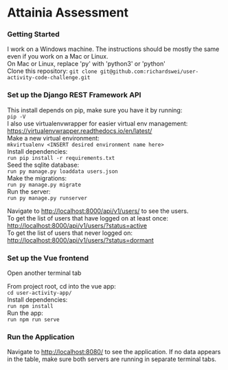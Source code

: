 # Attainia Assessment
### Getting Started
I work on a Windows machine. The instructions should be mostly the same even if you work on a Mac or Linux.  
On Mac or Linux, replace 'py' with 'python3' or 'python'  
Clone this repository: 
```git clone git@github.com:richardswei/user-activity-code-challenge.git```

### Set up the Django REST Framework API
This install depends on pip, make sure you have it by running:  
  ```pip -V```  
I also use virtualenvwrapper for easier virtual env management: <https://virtualenvwrapper.readthedocs.io/en/latest/>   
Make a new virtual environment:  
  ```mkvirtualenv <INSERT desired environment name here>```  
Install dependencies:  
  ```run pip install -r requirements.txt```  
Seed the sqlite database:  
  ```run py manage.py loaddata users.json```  
Make the migrations:  
  ```run py manage.py migrate```  
Run the server:  
  ```run py manage.py runserver```  

Navigate to <http://localhost:8000/api/v1/users/> to see the users.  
To get the list of users that have logged on at least once:  
<http://localhost:8000/api/v1/users/?status=active>  
To get the list of users that never logged on:  
<http://localhost:8000/api/v1/users/?status=dormant>

### Set up the Vue frontend
Open another terminal tab

From project root, cd into the vue app:  
  ```cd user-activity-app/```  
Install dependencies:  
  ```run npm install```  
Run the app:  
  ```run npm run serve``` 

### Run the Application
Navigate to <http://localhost:8080/> to see the application.
If no data appears in the table, make sure both servers are running in separate terminal tabs.
